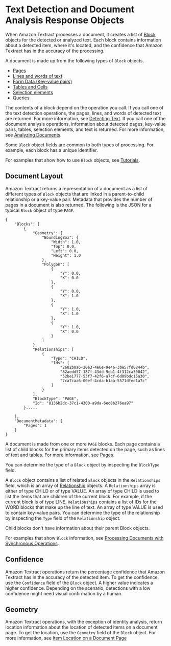 # Text Detection and Document Analysis Response Objects<a name="how-it-works-document-layout"></a>

When Amazon Textract processes a document, it creates a list of [Block](API_Block.md) objects for the detected or analyzed text\. Each block contains information about a detected item, where it's located, and the confidence that Amazon Textract has in the accuracy of the processing\.

A document is made up from the following types of `Block` objects\.
+ [Pages](how-it-works-pages.md)
+  [Lines and words of text](how-it-works-lines-words.md) 
+  [Form Data \(Key\-value pairs\)](how-it-works-kvp.md) 
+  [Tables and Cells](how-it-works-tables.md) 
+ [Selection elements](how-it-works-selectables.md)
+ [Queries](queryresponse.md)

The contents of a block depend on the operation you call\. If you call one of the text detection operations, the pages, lines, and words of detected text are returned\. For more information, see [Detecting Text](how-it-works-detecting.md)\. If you call one of the document analysis operations, information about detected pages, key\-value pairs, tables, selection elements, and text is returned\. For more information, see [Analyzing Documents](how-it-works-analyzing.md)\.

Some `Block` object fields are common to both types of processing\. For example, each block has a unique identifier\.

For examples that show how to use `Block` objects, see [Tutorials](examples-blocks.md)\.

## Document Layout<a name="hows-it-works-blocks-types.title"></a>

Amazon Textract returns a representation of a document as a list of different types of `Block` objects that are linked in a parent\-to\-child relationship or a key\-value pair\. Metadata that provides the number of pages in a document is also returned\. The following is the JSON for a typical `Block` object of type `PAGE`\.

```
{
    "Blocks": [
        {
            "Geometry": {
                "BoundingBox": {
                    "Width": 1.0, 
                    "Top": 0.0, 
                    "Left": 0.0, 
                    "Height": 1.0
                }, 
                "Polygon": [
                    {
                        "Y": 0.0, 
                        "X": 0.0
                    }, 
                    {
                        "Y": 0.0, 
                        "X": 1.0
                    }, 
                    {
                        "Y": 1.0, 
                        "X": 1.0
                    }, 
                    {
                        "Y": 1.0, 
                        "X": 0.0
                    }
                ]
            }, 
            "Relationships": [
                {
                    "Type": "CHILD", 
                    "Ids": [
                        "2602b0a6-20e3-4e6e-9e46-3be57fd0844b", 
                        "82aedd57-187f-43dd-9eb1-4f312ca30042", 
                        "52be1777-53f7-42f6-a7cf-6d09bdc15a30", 
                        "7ca7caa6-00ef-4cda-b1aa-5571dfed1a7c"
                    ]
                }
            ], 
            "BlockType": "PAGE", 
            "Id": "8136b2dc-37c1-4300-a9da-6ed8b276ea97"
        }..... 
        
    ], 
    "DocumentMetadata": {
        "Pages": 1
    }
}
```

A document is made from one or more `PAGE` blocks\. Each page contains a list of child blocks for the primary items detected on the page, such as lines of text and tables\. For more information, see [Pages](how-it-works-pages.md)\. 

You can determine the type of a `Block` object by inspecting the `BlockType` field\.

A `Block` object contains a list of related `Block` objects in the `Relationships` field, which is an array of [Relationship](API_Relationship.md) objects\. A `Relationships` array is either of type CHILD or of type VALUE\. An array of type CHILD is used to list the items that are children of the current block\. For example, if the current block is of type LINE, `Relationships` contains a list of IDs for the WORD blocks that make up the line of text\. An array of type VALUE is used to contain key\-value pairs\. You can determine the type of the relationship by inspecting the `Type` field of the `Relationship` object\. 

Child blocks don't have information about their parent Block objects\.

For examples that show `Block` information, see [Processing Documents with Synchronous Operations](sync.md)\.

## Confidence<a name="how-it-works-confidence"></a>

Amazon Textract operations return the percentage confidence that Amazon Textract has in the accuracy of the detected item\. To get the confidence, use the `Confidence` field of the `Block` object\. A higher value indicates a higher confidence\. Depending on the scenario, detections with a low confidence might need visual confirmation by a human\.

## Geometry<a name="how-it-works-geometry"></a>

Amazon Textract operations, with the exception of identity analysis, return location information about the location of detected items on a document page\. To get the location, use the `Geometry` field of the `Block` object\. For more information, see [Item Location on a Document Page](text-location.md) 